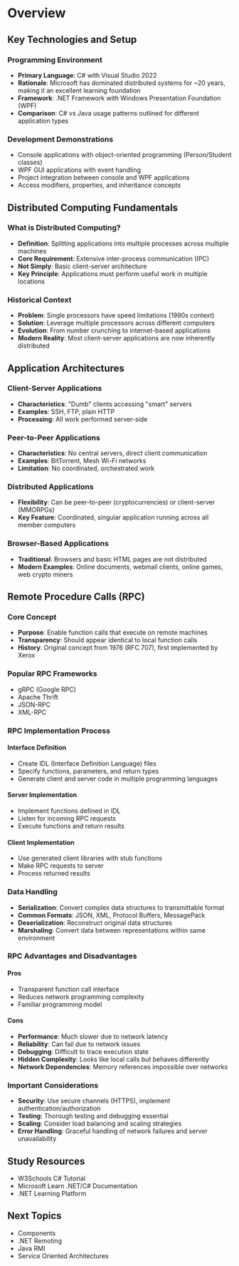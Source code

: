 # Overview
## Key Technologies and Setup

### Programming Environment

- **Primary Language**: C# with Visual Studio 2022
- **Rationale**: Microsoft has dominated distributed systems for ~20 years, making it an excellent learning foundation
- **Framework**: .NET Framework with Windows Presentation Foundation (WPF)
- **Comparison**: C# vs Java usage patterns outlined for different application types

### Development Demonstrations

- Console applications with object-oriented programming (Person/Student classes)
- WPF GUI applications with event handling
- Project integration between console and WPF applications
- Access modifiers, properties, and inheritance concepts

## Distributed Computing Fundamentals

### What is Distributed Computing?

- **Definition**: Splitting applications into multiple processes across multiple machines
- **Core Requirement**: Extensive inter-process communication (IPC)
- **Not Simply**: Basic client-server architecture
- **Key Principle**: Applications must perform useful work in multiple locations

### Historical Context

- **Problem**: Single processors have speed limitations (1990s context)
- **Solution**: Leverage multiple processors across different computers
- **Evolution**: From number crunching to internet-based applications
- **Modern Reality**: Most client-server applications are now inherently distributed

## Application Architectures

### Client-Server Applications

- **Characteristics**: "Dumb" clients accessing "smart" servers
- **Examples**: SSH, FTP, plain HTTP
- **Processing**: All work performed server-side

### Peer-to-Peer Applications

- **Characteristics**: No central servers, direct client communication
- **Examples**: BitTorrent, Mesh Wi-Fi networks
- **Limitation**: No coordinated, orchestrated work

### Distributed Applications

- **Flexibility**: Can be peer-to-peer (cryptocurrencies) or client-server (MMORPGs)
- **Key Feature**: Coordinated, singular application running across all member computers

### Browser-Based Applications

- **Traditional**: Browsers and basic HTML pages are not distributed
- **Modern Examples**: Online documents, webmail clients, online games, web crypto miners

## Remote Procedure Calls (RPC)

### Core Concept

- **Purpose**: Enable function calls that execute on remote machines
- **Transparency**: Should appear identical to local function calls
- **History**: Original concept from 1976 (RFC 707), first implemented by Xerox

### Popular RPC Frameworks

- gRPC (Google RPC)
- Apache Thrift
- JSON-RPC
- XML-RPC

### RPC Implementation Process

#### Interface Definition

- Create IDL (Interface Definition Language) files
- Specify functions, parameters, and return types
- Generate client and server code in multiple programming languages

#### Server Implementation

- Implement functions defined in IDL
- Listen for incoming RPC requests
- Execute functions and return results

#### Client Implementation

- Use generated client libraries with stub functions
- Make RPC requests to server
- Process returned results

### Data Handling

- **Serialization**: Convert complex data structures to transmittable format
- **Common Formats**: JSON, XML, Protocol Buffers, MessagePack
- **Deserialization**: Reconstruct original data structures
- **Marshaling**: Convert data between representations within same environment

### RPC Advantages and Disadvantages

#### Pros

- Transparent function call interface
- Reduces network programming complexity
- Familiar programming model

#### Cons

- **Performance**: Much slower due to network latency
- **Reliability**: Can fail due to network issues
- **Debugging**: Difficult to trace execution state
- **Hidden Complexity**: Looks like local calls but behaves differently
- **Network Dependencies**: Memory references impossible over networks

### Important Considerations

- **Security**: Use secure channels (HTTPS), implement authentication/authorization
- **Testing**: Thorough testing and debugging essential
- **Scaling**: Consider load balancing and scaling strategies
- **Error Handling**: Graceful handling of network failures and server unavailability

## Study Resources

- W3Schools C# Tutorial
- Microsoft Learn .NET/C# Documentation
- .NET Learning Platform

## Next Topics

- Components
- .NET Remoting
- Java RMI
- Service Oriented Architectures